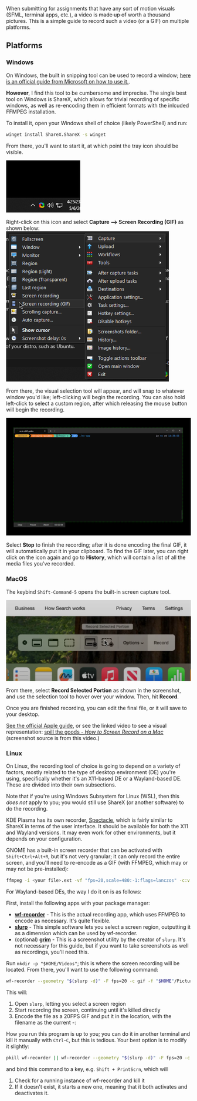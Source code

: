 When submitting for assignments that have any sort of motion visuals (SFML, terminal apps, etc.), a video is ~~made up of~~ worth a thousand pictures. This is a simple guide to record such a video (or a GIF) on multiple platforms.
## Platforms
### Windows
On Windows, the built in snipping tool can be used to record a window; [here is an official guide from Microsoft on how to use it.](https://www.microsoft.com/en-us/windows/learning-center/how-to-record-screen-windows-11).

**However**, I find this tool to be cumbersome and imprecise. The single best tool on Windows is ShareX, which allows for trivial recording of specific windows, as well as re-encoding them in efficient formats with the inlcuded FFMPEG installation.

To install it, open your Windows shell of choice (likely PowerShell) and run:
```sh
winget install ShareX.ShareX -s winget
```
From there, you'll want to start it, at which point the tray icon should be visible.

![](sharexicon.png)

Right-click on this icon and select **Capture --> Screen Recording (GIF)** as shown below:
![](sharexmenu.png)

From there, the visual selection tool will appear, and will snap to whatever window you'd like; left-clicking will begin the recording. You can also hold left-click to select a custom region, after which releasing the mouse button will begin the recording.

![](sharexrecording.png)

Select **Stop** to finish the recording; after it is done encoding the final GIF, it will automatically put it in your clipboard. To find the GIF later, you can right click on the icon again and go to **History**, which will contain a list of all the media files you've recorded.

### MacOS
The keybind `Shift-Command-5` opens the built-in screen capture tool.

![](./macosrecording.png)

From there, select **Record Selected Portion** as shown in the screenshot, and use the selection tool to hover over your window. Then, hit **Record**. 

Once you are finished recording, you can edit the final file, or it will save to your desktop. 

[See the official Apple guide](https://support.apple.com/en-us/102618), or see the linked video to see a visual representation: [spill the goods - *How to Screen Record on a Mac*](https://www.youtube.com/watch?v=LP7FstUL_Uo) (screenshot source is from this video.)

### Linux
On Linux, the recording tool of choice is going to depend on a variety of factors, mostly related to the type of desktop environment (DE) you're using, specifically whether it's an X11-based DE or a Wayland-based DE. These are divided into their own subsections.

Note that if you're using Windows Subsystem for Linux (WSL), then this *does not* apply to you; you would still use ShareX (or another software) to do the recording.

KDE Plasma has its own recorder, [Spectacle](https://apps.kde.org/spectacle/), which is fairly similar to ShareX in terms of the user interface. It should be available for both the X11 and Wayland versions. It may even work for other environments, but it depends on your configuration. 

GNOME has a built-in screen recorder that can be activated with `Shift+Ctrl+Alt+R`, but it's not very granular; it can only record the entire screen, and you'll need to re-encode as a GIF (with FFMPEG, which may or may not be pre-installed):

```sh
ffmpeg -i <your file>.ext -vf "fps=20,scale=480:-1:flags=lanczos" -c:v gif -q:v 15 <your file>.gif
```

For Wayland-based DEs, the way I do it on is as follows:

First, install the following apps with your package manager:
- [**wf-recorder**](https://github.com/ammen99/wf-recorder) - This is the actual recording app, which uses FFMPEG to encode as necessary. It's quite flexible.
- [**slurp**](https://github.com/emersion/slurp/) - This simple software lets you select a screen region, outputting it as a dimension which can be used by wf-recorder.
- (optional) [**grim**](https://sr.ht/~emersion/grim/) - This is a screenshot utility by the creator of `slurp`. It's not necessary for this guide, but if you want to take screenshots as well as recordings, you'll need this.

Run `mkdir -p "$HOME/Videos"`; this is where the screen recording will be located. From there, you'll want to use the following command: 
```sh
wf-recorder --geometry "$(slurp -d)" -F fps=20 -c gif -f "$HOME"/Pictures/Captures/"$(date +%d-%H:%M)".gif
```
This will:
1) Open `slurp`, letting you select a screen region
2) Start recording the screen, continuing until it's killed directly
3) Encode the file as a 20FPS GIF and put it in the location, with the filename as the current <day>-<hour>:<minute>

How you run this program is up to you; you can do it in another terminal and kill it manually with `Ctrl`-`C`, but this is tedious. Your best option is to modify it slightly:
```sh
pkill wf-recorder || wf-recorder --geometry "$(slurp -d)" -F fps=20 -c gif -f "$HOME"/Videos/"$(date +%d-%H-%M)".gif
```
and bind this command to a key, e.g. `Shift + PrintScrn`, which will
1) Check for a running instance of wf-recorder and kill it
2) If it doesn't exist, it starts a new one, meaning that it both activates and deactivates it.